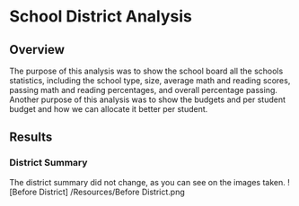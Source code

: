 # School District Analysis
## Overview
The purpose of this analysis was to show the school board all the schools statistics, including the school type, size, average math and reading scores, passing math and reading percentages, and overall percentage passing. Another purpose of this analysis was to show the budgets and per student budget and how we can allocate it better per student. 
## Results
### District Summary
The district summary did not change, as you can see on the images taken. 
![Before District] /Resources/Before District.png
